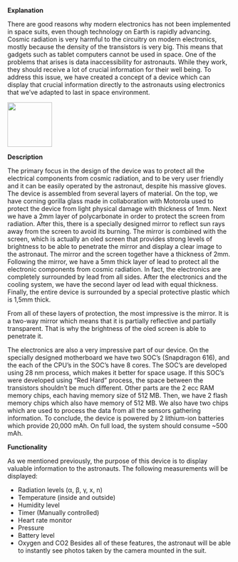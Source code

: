 <b>Explanation</b>

There are good reasons why modern electronics has not been implemented in space suits, even though technology on Earth is rapidly advancing. Cosmic radiation is very harmful to the circuitry on modern electronics, mostly because the density of the transistors is very big. This means that gadgets such as tablet computers cannot be used in space. One of the problems that arises is data inaccessibility for astronauts. While they work, they should receive a lot of crucial information for their well being. To address this issue, we have created a concept of a device which can display that crucial information directly to the astronauts using electronics that we’ve adapted to last in space environment. 

<img src="http://i.imgur.com/wDgGlXZ.jpg" width="100px"/>

<b>Description</b>

The primary focus in the design of the device was to protect all the electrical components from cosmic radiation, and to be very user friendly and it can be easily operated by the astronaut, despite his massive gloves. 
The device is assembled from several layers of material. On the top, we have corning gorilla glass made in collaboration with Motorola used to protect the device from light physical damage with thickness of 1mm. Next we have a 2mm layer of polycarbonate in order to protect the screen from radiation. After this, there is a specially designed mirror to reflect sun rays away from the screen to avoid its burning. The mirror is combined with the screen, which is actually an oled screen that provides strong levels of brightness to be able to penetrate the mirror and display a clear image to the astronaut. The mirror and the screen together have a thickness of 2mm. Following the mirror, we have a 5mm thick layer of lead to protect all the electronic components from cosmic radiation. In fact, the electronics are completely surrounded by lead from all sides. After the electronics and the cooling system, we have the second layer od lead with equal thickness. Finally, the entire device is surrounded by a special protective plastic which is 1,5mm thick.

From all of these layers of protection, the most impressive is the mirror. It is a two-way mirror which means that it is partially reflective and partially transparent. That is why the brightness of the oled screen is able to penetrate it.

 The electronics are also a very impressive part of our device. On the specially designed motherboard we have two SOC’s (Snapdragon 616), and the each of the CPU’s in the SOC’s have 8 cores. The SOC’s are developed using 28 nm process, which makes it better for space usage. If this SOC’s were developed using “Red Hard” process, the space between the transistors shouldn’t be much different. Other parts are the 2 ecc RAM memory chips, each having memory size of 512 MB. Then, we have 2 flash memory chips which also have memory of 512 MB. We also have two chips which are used to process the data from all the sensors gathering information. 
To conclude, the device is powered by 2 lithium-ion batteries which provide 20,000
mAh. On full load, the system should consume ~500 mAh. 

<b>Functionality</b>

As we mentioned previously, the purpose of this device is to display valuable information to the astronauts. The following measurements will be displayed:
-	Radiation levels (α, β, γ, x, n)
-	Temperature (inside and outside)
-	Humidity level
-	Timer (Manually controlled)
-	Heart rate monitor
-	Pressure 
-	Battery level
-	Oxygen and CO2
Besides all of these features, the astronaut will be able to instantly see photos taken by the camera mounted in the suit.


